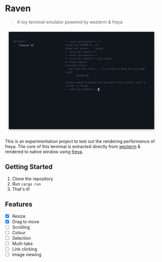 # Raven
> A toy terminal emulator powered by wezterm & freya

<p align="center">
  <img src="screenshot.png">
</p>

This is an experimentation project to test out the rendering performance of freya. The core of this terminal is extracted directly from [wezterm][1] & rendered to native window using [freya][2].

## Getting Started

1. Clone the repository
2. Run `cargo run`
3. That's it!

## Features

- [x] Resize
- [x] Drag to move
- [ ] Scrolling
- [ ] Colour
- [ ] Selection
- [ ] Multi-tabs
- [ ] Link clicking
- [ ] Image viewing

[1]: https://github.com/wez/wezterm/tree/main
[2]: https://github.com/marc2332/freya